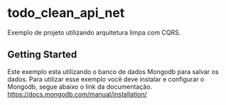 # todo_clean_api_net

Exemplo de projeto utilizando arquitetura limpa com CQRS.

## Getting Started

Este exemplo esta utilizando o banco de dados Mongodb para salvar os dados.
Para utilizar esse exemplo você deve instalar e configurar o Mongodb, segue abaixo o link da documentação.
https://docs.mongodb.com/manual/installation/
